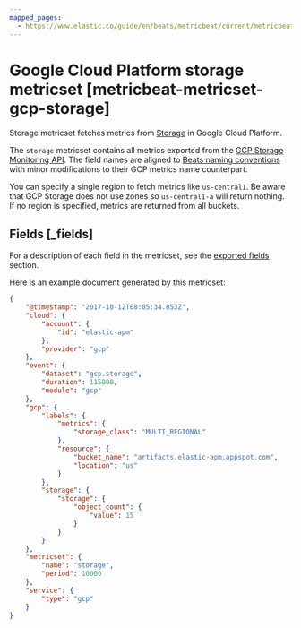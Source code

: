 ```yaml
---
mapped_pages:
  - https://www.elastic.co/guide/en/beats/metricbeat/current/metricbeat-metricset-gcp-storage.html
---
```


# Google Cloud Platform storage metricset [metricbeat-metricset-gcp-storage]

Storage metricset fetches metrics from [Storage](https://cloud.google.com/storage/) in Google Cloud Platform.

The `storage` metricset contains all metrics exported from the [GCP Storage Monitoring API](https://cloud.google.com/monitoring/api/metrics_gcp#gcp-storage). The field names are aligned to [Beats naming conventions](/extend/event-conventions.md) with minor modifications to their GCP metrics name counterpart.

You can specify a single region to fetch metrics like `us-central1`. Be aware that GCP Storage does not use zones so `us-central1-a` will return nothing. If no region is specified, metrics are returned from all buckets.

## Fields [_fields]

For a description of each field in the metricset, see the [exported fields](/reference/metricbeat/exported-fields-gcp.md) section.

Here is an example document generated by this metricset:

```json
{
    "@timestamp": "2017-10-12T08:05:34.853Z",
    "cloud": {
        "account": {
            "id": "elastic-apm"
        },
        "provider": "gcp"
    },
    "event": {
        "dataset": "gcp.storage",
        "duration": 115000,
        "module": "gcp"
    },
    "gcp": {
        "labels": {
            "metrics": {
                "storage_class": "MULTI_REGIONAL"
            },
            "resource": {
                "bucket_name": "artifacts.elastic-apm.appspot.com",
                "location": "us"
            }
        },
        "storage": {
            "storage": {
                "object_count": {
                    "value": 15
                }
            }
        }
    },
    "metricset": {
        "name": "storage",
        "period": 10000
    },
    "service": {
        "type": "gcp"
    }
}
```
